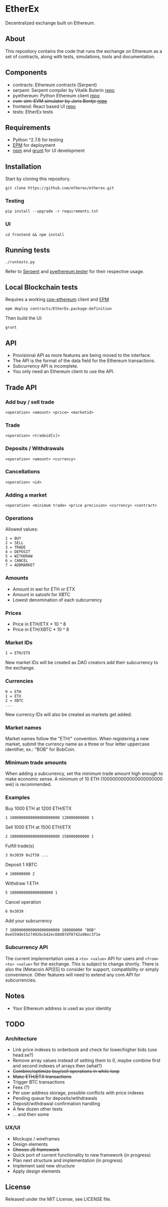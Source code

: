 EtherEx
=======

Decentralized exchange built on Ethereum.


About
-----

This repository contains the code that runs the exchange on Ethereum as a set of contracts, along with tests, simulations, tools and documentation.


Components
----------

* contracts: Ethereum contracts (Serpent)
* serpent: Serpent compiler by Vitalik Buterin [repo](https://github.com/ethereum/serpent)
* pyethereum: Python Ethereum client [repo](https://github.com/ethereum/pyethereum)
* ~~evm-sim: EVM simulator by Joris Bontje [repo](https://github.com/EtherCasts/evm-sim)~~
* frontend: React based UI [repo](https://github.com/facebook/react)
* tests: EtherEx tests


Requirements
------------
* Python ^2.7.6 for testing
* [EPM](https://github.com/project-douglas/epm) for deployment
* [npm](http://nodejs.org/) and [grunt](http://gruntjs.com/) for UI development

Installation
------------

Start by cloning this repository.

```
git clone https://github.com/etherex/etherex.git
```

### Testing
```
pip install --upgrade -r requirements.txt
```

### UI
```
cd frontend && npm install
```


Running tests
-------------
```
./runtests.py
```

Refer to [Serpent](https://github.com/ethereum/serpent) and [pyethereum.tester](https://github.com/ethereum/pyethereum) for their respective usage.


Local Blockchain tests
----------------------
Requires a working [cpp-ethereum](https://github.com/ethereum/cpp-ethereum) client and [EPM](https://github.com/project-douglas/epm)

```
epm deploy contracts/EtherEx.package-definition
```

Then build the UI:
```
grunt
```


API
---

* Provisional API as more features are being moved to the interface.
* The API is the format of the data field for the Ethereum transactions.
* Subcurrency API is incomplete.
* You only need an Ethereum client to use the API.


## Trade API

### Add buy / sell trade
```
<operation> <amount> <price> <marketid>
```


### Trade
```
<operation> <tradeid[s]>
```


### Deposits / Withdrawals
```
<operation> <amount> <currency>
```


### Cancellations
```
<operation> <id>
```


### Adding a market
```
<operation> <minimum trade> <price precision> <currency> <contract>
```


### Operations

Allowed values:
```
1 = BUY
2 = SELL
3 = TRADE
4 = DEPOSIT
5 = WITHDRAW
6 = CANCEL
7 = ADDMARKET
```


### Amounts

* Amount in wei for ETH or ETX
* Amount in satoshi for XBTC
* Lowest denomination of each subcurrency


### Prices

* Price in ETH/ETX * 10 ^ 8
* Price in ETH/XBTC * 10 ^ 8


### Market IDs
```
1 = ETH/ETX
```
New market IDs will be created as DAO creators add their subcurrency to the exchange.


### Currencies
```
0 = ETH
1 = ETX
2 = XBTC
...
```
New currency IDs will also be created as markets get added.


### Market names
Market names follow the "ETH/<name>" convention. When registering a new market, submit the currency name as a three or four letter uppercase identifier, ex.: "BOB" for BobCoin.


### Minimum trade amounts
When adding a subcurrency, set the minimum trade amount high enough to make economic sense. A minimum of 10 ETH (1000000000000000000000 wei) is recommended.


### Examples

Buy 1000 ETH at 1200 ETH/ETX
```
1 1000000000000000000000 120000000000 1
```

Sell 1000 ETH at 1500 ETH/ETX
```
2 1000000000000000000000 150000000000 1
```

Fulfill trade(s)
```
3 0x3039 0x2f58 ...
```

Deposit 1 XBTC
```
4 100000000 2
```

Withdraw 1 ETH
```
5 1000000000000000000 1
```

Cancel operation
```
6 0x3039
```

Add your subcurrency
```
7 1000000000000000000000 100000000 "BOB" 0xe559de5527492bcb42ec68d07df0742a98ec3f1e
```


### Subcurrency API

The current implementation uses a `<to> <value>` API for users and `<from> <to> <value>` for the exchange. This is subject to change shortly. There is also the [Metacoin API][5] to consider for support, compatibility or simply convenience. Other features will need to extend any core API for subcurrencies.


Notes
-----
* Your Ethereum address is used as your identity


TODO
----

### Architecture

* Link price indexes to orderbook and check for lower/higher bids (use head.se?)
* Remove array values instead of setting them to 0, maybe combine first and second indexes of arrays then (what?)
* ~~Combine/optimize buy/sell operations in while loop~~
* ~~Make ETH/ETX transactions~~
* Trigger BTC transactions
* Fees (?)
* Per user address storage, possible conflicts with price indexes
* Pending queue for deposits/withdrawals
* Deposit/withdrawal confirmation handling
* A few dozen other tests
* ... and then some

### UX/UI

* Mockups / wireframes
* Design elements
* ~~Choose JS framework~~
* Quick port of current functionality to new framework (in progress)
* Plan next structure and implementation (in progress)
* Implement said new structure
* Apply design elements


## License

Released under the MIT License, see LICENSE file.

